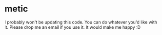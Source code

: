 # metic
I probably won't be updating this code. You can do whatever you'd like with it. Please drop me an email if you use it. It would make me happy :D
